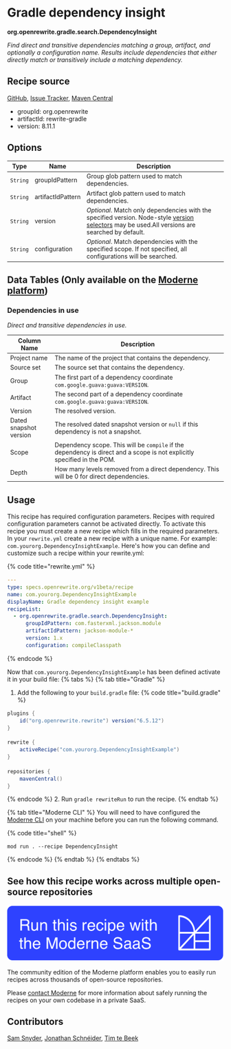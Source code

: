 # Gradle dependency insight

**org.openrewrite.gradle.search.DependencyInsight**

_Find direct and transitive dependencies matching a group, artifact, and optionally a configuration name. Results include dependencies that either directly match or transitively include a matching dependency._

## Recipe source

[GitHub](https://github.com/openrewrite/rewrite/blob/main/rewrite-gradle/src/main/java/org/openrewrite/gradle/search/DependencyInsight.java), [Issue Tracker](https://github.com/openrewrite/rewrite/issues), [Maven Central](https://central.sonatype.com/artifact/org.openrewrite/rewrite-gradle/8.11.1/jar)

* groupId: org.openrewrite
* artifactId: rewrite-gradle
* version: 8.11.1

## Options

| Type | Name | Description |
| -- | -- | -- |
| `String` | groupIdPattern | Group glob pattern used to match dependencies. |
| `String` | artifactIdPattern | Artifact glob pattern used to match dependencies. |
| `String` | version | *Optional*. Match only dependencies with the specified version. Node-style [version selectors](https://docs.openrewrite.org/reference/dependency-version-selectors) may be used.All versions are searched by default. |
| `String` | configuration | *Optional*. Match dependencies with the specified scope. If not specified, all configurations will be searched. |

## Data Tables (Only available on the [Moderne platform](https://app.moderne.io/))

### Dependencies in use

_Direct and transitive dependencies in use._

| Column Name | Description |
| ----------- | ----------- |
| Project name | The name of the project that contains the dependency. |
| Source set | The source set that contains the dependency. |
| Group | The first part of a dependency coordinate `com.google.guava:guava:VERSION`. |
| Artifact | The second part of a dependency coordinate `com.google.guava:guava:VERSION`. |
| Version | The resolved version. |
| Dated snapshot version | The resolved dated snapshot version or `null` if this dependency is not a snapshot. |
| Scope | Dependency scope. This will be `compile` if the dependency is direct and a scope is not explicitly specified in the POM. |
| Depth | How many levels removed from a direct dependency. This will be 0 for direct dependencies. |


## Usage

This recipe has required configuration parameters. Recipes with required configuration parameters cannot be activated directly. To activate this recipe you must create a new recipe which fills in the required parameters. In your `rewrite.yml` create a new recipe with a unique name. For example: `com.yourorg.DependencyInsightExample`.
Here's how you can define and customize such a recipe within your rewrite.yml:

{% code title="rewrite.yml" %}
```yaml
---
type: specs.openrewrite.org/v1beta/recipe
name: com.yourorg.DependencyInsightExample
displayName: Gradle dependency insight example
recipeList:
  - org.openrewrite.gradle.search.DependencyInsight:
      groupIdPattern: com.fasterxml.jackson.module
      artifactIdPattern: jackson-module-*
      version: 1.x
      configuration: compileClasspath
```
{% endcode %}

Now that `com.yourorg.DependencyInsightExample` has been defined activate it in your build file:
{% tabs %}
{% tab title="Gradle" %}
1. Add the following to your `build.gradle` file:
{% code title="build.gradle" %}
```groovy
plugins {
    id("org.openrewrite.rewrite") version("6.5.12")
}

rewrite {
    activeRecipe("com.yourorg.DependencyInsightExample")
}

repositories {
    mavenCentral()
}
```
{% endcode %}
2. Run `gradle rewriteRun` to run the recipe.
{% endtab %}

{% tab title="Moderne CLI" %}
You will need to have configured the [Moderne CLI](https://docs.moderne.io/moderne-cli/cli-intro) on your machine before you can run the following command.

{% code title="shell" %}
```shell
mod run . --recipe DependencyInsight
```
{% endcode %}
{% endtab %}
{% endtabs %}

## See how this recipe works across multiple open-source repositories

[![Moderne Link Image](/.gitbook/assets/ModerneRecipeButton.png)](https://app.moderne.io/recipes/org.openrewrite.gradle.search.DependencyInsight)

The community edition of the Moderne platform enables you to easily run recipes across thousands of open-source repositories.

Please [contact Moderne](https://moderne.io/product) for more information about safely running the recipes on your own codebase in a private SaaS.

## Contributors
[Sam Snyder](mailto:sam@moderne.io), [Jonathan Schnéider](mailto:jkschneider@gmail.com), [Tim te Beek](mailto:tim@moderne.io)
